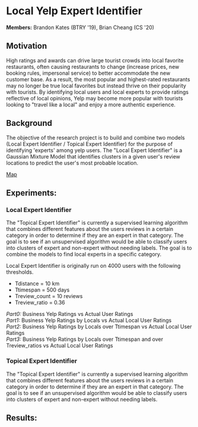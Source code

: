 # Local Yelp Expert Identifier  
**Members:** Brandon Kates (BTRY '19), Brian Cheang (CS '20)  

## Motivation
High ratings and awards can drive large tourist crowds into local favorite restaurants, often causing restaurants to change (increase prices, new booking rules, impersonal service) to better accommodate the new customer base. As a result, the most popular and highest-rated restaurants may no longer be true local favorites but instead thrive on their popularity with tourists. By identifying local users and local experts to provide ratings reflective of local opinions, Yelp may become more popular with tourists looking to "travel like a local" and enjoy a more authentic experience.

## Background
The objective of the research project is to build and combine two models (Local Expert Identifier / Topical Expert Identifier) for the purpose of identifying 'experts' among yelp users. The "Local Expert Identifier" is a Gaussian Mixture Model that identifies clusters in a given user's review locations to predict the user's most probable location.

[Map](/papers/Picture1.png)

## Experiments:
### Local Expert Identifier
The "Topical Expert Identifier" is currently a supervised learning algorithm that combines different features about the users reviews in a certain category in order to determine if they are an expert in that category. The goal is to see if an unsupervised algorithm would be able to classify users into clusters of expert and non-expert without needing labels. The goal is to combine the models to find local experts in a specific category.  

Local Expert Identifier is originally run on 4000 users with the following thresholds.
- Tdistance = 10 km
- Ttimespan = 500 days
- Treview_count = 10 reviews
- Treview_ratio = 0.36

*Part0:*  Business Yelp Ratings vs Actual User Ratings  
*Part1:*  Business Yelp Ratings by Locals vs Actual Local User Ratings  
*Part2:*  Business Yelp Ratings by Locals over Ttimespan vs Actual Local User Ratings  
*Part3:*  Business Yelp Ratings by Locals over Ttimespan and over Treview_ratios vs Actual Local User Ratings  

### Topical Expert Identifier
The "Topical Expert Identifier" is currently a supervised learning algorithm that combines different features about the users reviews in a certain category in order to determine if they are an expert in that category. The goal is to see if an unsupervised algorithm would be able to classify users into clusters of expert and non-expert without needing labels.

## Results:
